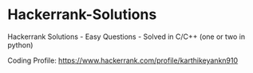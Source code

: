 # Hackerrank-Solutions

Hackerrank Solutions - Easy Questions - Solved in C/C++ (one or two in python)

Coding Profile: https://www.hackerrank.com/profile/karthikeyankn910
